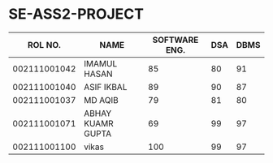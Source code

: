 # SE-ASS2-PROJECT

| ROL NO. | NAME | SOFTWARE ENG.| DSA | DBMS |
|---|---|---|---|---|
| 002111001042 | IMAMUL HASAN | 85 | 80 | 91 |
| 002111001040| ASIF IKBAL  |89   |  90 |  87 |
| 002111001037  |   MD AQIB| 79  |81   |   80|
| 002111001071  |   ABHAY KUAMR GUPTA| 69  |99   |   97|
| 002111001100  |   vikas| 100  |99   |   97|
